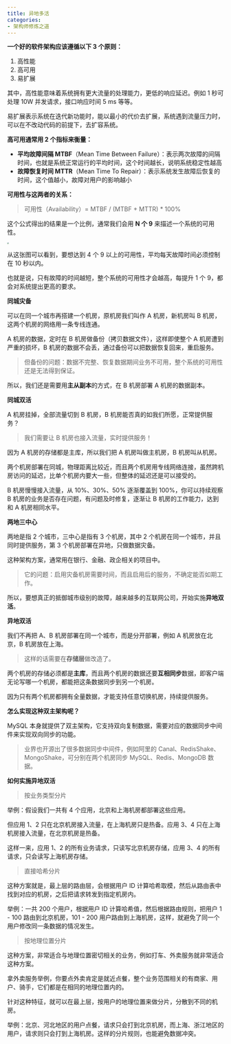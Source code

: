 ```yaml
---
title: 异地多活
categories: 
- 架构师修炼之道
---
```


**一个好的软件架构应该遵循以下 3 个原则：**

1. 高性能
2. 高可用
3. 易扩展

其中，高性能意味着系统拥有更大流量的处理能力，更低的响应延迟。例如 1 秒可处理 10W 并发请求，接口响应时间 5 ms 等等。

易扩展表示系统在迭代新功能时，能以最小的代价去扩展，系统遇到流量压力时，可以在不改动代码的前提下，去扩容系统。

**高可用通常用 2 个指标来衡量：**

- **平均故障间隔 MTBF**（Mean Time Between Failure）：表示两次故障的间隔时间，也就是系统正常运行的平均时间，这个时间越长，说明系统稳定性越高
- **故障恢复时间 MTTR**（Mean Time To Repair）：表示系统发生故障后恢复的时间，这个值越小，故障对用户的影响越小

**可用性与这两者的关系：**

> 可用性（Availability）= MTBF / (MTBF + MTTR) * 100%

这个公式得出的结果是一个比例，通常我们会用 **N 个 9** 来描述一个系统的可用性。

<img src="https://img-blog.csdnimg.cn/715fc8a9c2c7451bbf23ec26f4efe6d6.png" style="zoom:25%;" />

从这张图可以看到，要想达到 4 个 9 以上的可用性，平均每天故障时间必须控制在 10 秒以内。

也就是说，只有故障的时间越短，整个系统的可用性才会越高，每提升 1 个 9，都会对系统提出更高的要求。

**同城灾备**

可以在同一个城市再搭建一个机房，原机房我们叫作 A 机房，新机房叫 B 机房，这两个机房的网络用一条专线连通。

A 机房的数据，定时在 B 机房做备份（拷贝数据文件），这样即使整个 A 机房遭到严重的损坏，B 机房的数据不会丢，通过备份可以把数据恢复回来，重启服务。

> 但备份的问题：数据不完整、恢复数据期间业务不可用，整个系统的可用性还是无法得到保证。

所以，我们还是需要用**主从副本**的方式，在 B 机房部署 A 机房的数据副本。

**同城双活**

A 机房挂掉，全部流量切到 B 机房，B 机房能否真的如我们所愿，正常提供服务？

> 我们需要让 B 机房也接入流量，实时提供服务！

因为 A 机房的存储都是主库，所以我们把 A 机房叫做主机房，B 机房叫从机房。

两个机房部署在同城，物理距离比较近，而且两个机房用专线网络连接，虽然跨机房访问的延迟，比单个机房内要大一些，但整体的延迟还是可以接受的。

B 机房慢慢接入流量，从 10%、30%、50% 逐渐覆盖到 100%，你可以持续观察 B 机房的业务是否存在问题，有问题及时修复，逐渐让 B 机房的工作能力，达到和 A 机房相同水平。

**两地三中心**

两地是指 2 个城市，三中心是指有 3 个机房，其中 2 个机房在同一个城市，并且同时提供服务，第 3 个机房部署在异地，只做数据灾备。

这种架构方案，通常用在银行、金融、政企相关的项目中。

> 它的问题：启用灾备机房需要时间，而且启用后的服务，不确定能否如期工作。

所以，要想真正的抵御城市级别的故障，越来越多的互联网公司，开始实施**异地双活**。

**异地双活**

我们不再把 A、B 机房部署在同一个城市，而是分开部署，例如 A 机房放在北京，B 机房放在上海。

> 这样的话需要在**存储层**做改造了。

两个机房的存储必须都是**主库**，而且两个机房的数据还要**互相同步**数据，即客户端无论写哪一个机房，都能把这条数据同步到另一个机房。

因为只有两个机房都拥有全量数据，才能支持任意切换机房，持续提供服务。

**怎么实现这种双主架构呢？**

MySQL 本身就提供了双主架构，它支持双向复制数据，需要对应的数据同步中间件来实现双向同步的功能。

> 业界也开源出了很多数据同步中间件，例如阿里的 Canal、RedisShake、MongoShake，可分别在两个机房同步 MySQL、Redis、MongoDB 数据。

**如何实施异地双活**

> 按业务类型分片

举例：假设我们一共有 4 个应用，北京和上海机房都部署这些应用。

但应用 1、2 只在北京机房接入流量，在上海机房只是热备。应用 3、4 只在上海机房接入流量，在北京机房是热备。

这样一来，应用 1、2 的所有业务请求，只读写北京机房存储，应用 3、4 的所有请求，只会读写上海机房存储。

> 直接哈希分片

这种方案就是，最上层的路由层，会根据用户 ID 计算哈希取模，然后从路由表中找到对应的机房，之后把请求转发到指定机房内。

举例：一共 200 个用户，根据用户 ID 计算哈希值，然后根据路由规则，把用户 1 - 100 路由到北京机房，101 - 200 用户路由到上海机房，这样，就避免了同一个用户修改同一条数据的情况发生。

> 按地理位置分片

这种方案，非常适合与地理位置密切相关的业务，例如打车、外卖服务就非常适合这种方案。

拿外卖服务举例，你要点外卖肯定是就近点餐，整个业务范围相关的有商家、用户、骑手，它们都是在相同的地理位置内的。

针对这种特征，就可以在最上层，按用户的地理位置来做分片，分散到不同的机房。

举例：北京、河北地区的用户点餐，请求只会打到北京机房，而上海、浙江地区的用户，请求则只会打到上海机房。这样的分片规则，也能避免数据冲突。